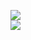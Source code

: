 [![](https://img.shields.io/badge/Made%20With-Github%20Spray-lightgrey.svg?style=for-the-badge&logo=github)](https://github.com/Annihil/github-spray#7592)  
[![](https://i.imgur.com/2DrTn0Z.gif)](https://github.com/Annihil/github-spray)